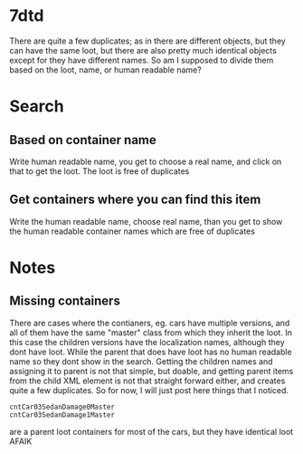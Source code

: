# 7dtd

There are quite a few duplicates;
as in there are different objects, but they can have the same loot, but there are also pretty much identical objects except for they have different names. So am I supposed to divide them based on the loot, name, or human readable name?


# Search
## Based on container name
Write human readable name, you get to choose a real name, and click on that to get the loot. The loot is free of duplicates

## Get containers where you can find this item
Write the human readable name, choose real name, than you get to show the human readable container names which are free of duplicates

# Notes
## Missing containers
There are cases where the contianers, eg. cars have multiple versions, and all of them have the same "master" class from which they inherit the loot. In this case the children versions have the localization names, although they dont have loot. While the parent that does have loot has no human readable name so they dont show in the search. Getting the children names and assigning it to parent is not that simple, but doable, and getting parent items from the child XML element is not that straight forward either, and creates quite a few duplicates. So for now, I will just post here things that I noticed.

```
cntCar03SedanDamage0Master
cntCar03SedanDamage1Master
```
are a parent loot containers for most of the cars, but they have identical loot AFAIK